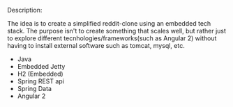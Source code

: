 
Description:

The idea is to create a simplified reddit-clone using an embedded tech stack. The purpose isn't
to create something that scales well, but rather just to explore different tecnhologies/frameworks(such as Angular 2) without having
to install external software such as tomcat, mysql, etc.

* Java
* Embedded Jetty
* H2 (Embedded)
* Spring REST api
* Spring Data
* Angular 2

